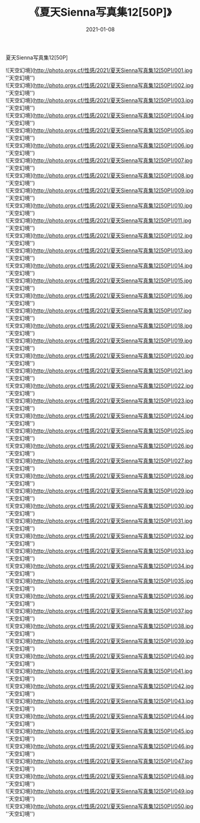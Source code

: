 ﻿---
layout: post
title:  《夏天Sienna写真集12[50P]》
date:   2021-01-08
img: http://photo.orgx.cf/性感/2021/夏天Sienna写真集12[50P]/000.jpg
tags: [美女, 性感, 泳衣]
---

夏天Sienna写真集12[50P]



![天空幻境](http://photo.orgx.cf/性感/2021/夏天Sienna写真集12[50P]/001.jpg ''天空幻境'') <br>
![天空幻境](http://photo.orgx.cf/性感/2021/夏天Sienna写真集12[50P]/002.jpg ''天空幻境'') <br>
![天空幻境](http://photo.orgx.cf/性感/2021/夏天Sienna写真集12[50P]/003.jpg ''天空幻境'') <br>
![天空幻境](http://photo.orgx.cf/性感/2021/夏天Sienna写真集12[50P]/004.jpg ''天空幻境'') <br>
![天空幻境](http://photo.orgx.cf/性感/2021/夏天Sienna写真集12[50P]/005.jpg ''天空幻境'') <br>
![天空幻境](http://photo.orgx.cf/性感/2021/夏天Sienna写真集12[50P]/006.jpg ''天空幻境'') <br>
![天空幻境](http://photo.orgx.cf/性感/2021/夏天Sienna写真集12[50P]/007.jpg ''天空幻境'') <br>
![天空幻境](http://photo.orgx.cf/性感/2021/夏天Sienna写真集12[50P]/008.jpg ''天空幻境'') <br>
![天空幻境](http://photo.orgx.cf/性感/2021/夏天Sienna写真集12[50P]/009.jpg ''天空幻境'') <br>
![天空幻境](http://photo.orgx.cf/性感/2021/夏天Sienna写真集12[50P]/010.jpg ''天空幻境'') <br>
![天空幻境](http://photo.orgx.cf/性感/2021/夏天Sienna写真集12[50P]/011.jpg ''天空幻境'') <br>
![天空幻境](http://photo.orgx.cf/性感/2021/夏天Sienna写真集12[50P]/012.jpg ''天空幻境'') <br>
![天空幻境](http://photo.orgx.cf/性感/2021/夏天Sienna写真集12[50P]/013.jpg ''天空幻境'') <br>
![天空幻境](http://photo.orgx.cf/性感/2021/夏天Sienna写真集12[50P]/014.jpg ''天空幻境'') <br>
![天空幻境](http://photo.orgx.cf/性感/2021/夏天Sienna写真集12[50P]/015.jpg ''天空幻境'') <br>
![天空幻境](http://photo.orgx.cf/性感/2021/夏天Sienna写真集12[50P]/016.jpg ''天空幻境'') <br>
![天空幻境](http://photo.orgx.cf/性感/2021/夏天Sienna写真集12[50P]/017.jpg ''天空幻境'') <br>
![天空幻境](http://photo.orgx.cf/性感/2021/夏天Sienna写真集12[50P]/018.jpg ''天空幻境'') <br>
![天空幻境](http://photo.orgx.cf/性感/2021/夏天Sienna写真集12[50P]/019.jpg ''天空幻境'') <br>
![天空幻境](http://photo.orgx.cf/性感/2021/夏天Sienna写真集12[50P]/020.jpg ''天空幻境'') <br>
![天空幻境](http://photo.orgx.cf/性感/2021/夏天Sienna写真集12[50P]/021.jpg ''天空幻境'') <br>
![天空幻境](http://photo.orgx.cf/性感/2021/夏天Sienna写真集12[50P]/022.jpg ''天空幻境'') <br>
![天空幻境](http://photo.orgx.cf/性感/2021/夏天Sienna写真集12[50P]/023.jpg ''天空幻境'') <br>
![天空幻境](http://photo.orgx.cf/性感/2021/夏天Sienna写真集12[50P]/024.jpg ''天空幻境'') <br>
![天空幻境](http://photo.orgx.cf/性感/2021/夏天Sienna写真集12[50P]/025.jpg ''天空幻境'') <br>
![天空幻境](http://photo.orgx.cf/性感/2021/夏天Sienna写真集12[50P]/026.jpg ''天空幻境'') <br>
![天空幻境](http://photo.orgx.cf/性感/2021/夏天Sienna写真集12[50P]/027.jpg ''天空幻境'') <br>
![天空幻境](http://photo.orgx.cf/性感/2021/夏天Sienna写真集12[50P]/028.jpg ''天空幻境'') <br>
![天空幻境](http://photo.orgx.cf/性感/2021/夏天Sienna写真集12[50P]/029.jpg ''天空幻境'') <br>
![天空幻境](http://photo.orgx.cf/性感/2021/夏天Sienna写真集12[50P]/030.jpg ''天空幻境'') <br>
![天空幻境](http://photo.orgx.cf/性感/2021/夏天Sienna写真集12[50P]/031.jpg ''天空幻境'') <br>
![天空幻境](http://photo.orgx.cf/性感/2021/夏天Sienna写真集12[50P]/032.jpg ''天空幻境'') <br>
![天空幻境](http://photo.orgx.cf/性感/2021/夏天Sienna写真集12[50P]/033.jpg ''天空幻境'') <br>
![天空幻境](http://photo.orgx.cf/性感/2021/夏天Sienna写真集12[50P]/034.jpg ''天空幻境'') <br>
![天空幻境](http://photo.orgx.cf/性感/2021/夏天Sienna写真集12[50P]/035.jpg ''天空幻境'') <br>
![天空幻境](http://photo.orgx.cf/性感/2021/夏天Sienna写真集12[50P]/036.jpg ''天空幻境'') <br>
![天空幻境](http://photo.orgx.cf/性感/2021/夏天Sienna写真集12[50P]/037.jpg ''天空幻境'') <br>
![天空幻境](http://photo.orgx.cf/性感/2021/夏天Sienna写真集12[50P]/038.jpg ''天空幻境'') <br>
![天空幻境](http://photo.orgx.cf/性感/2021/夏天Sienna写真集12[50P]/039.jpg ''天空幻境'') <br>
![天空幻境](http://photo.orgx.cf/性感/2021/夏天Sienna写真集12[50P]/040.jpg ''天空幻境'') <br>
![天空幻境](http://photo.orgx.cf/性感/2021/夏天Sienna写真集12[50P]/041.jpg ''天空幻境'') <br>
![天空幻境](http://photo.orgx.cf/性感/2021/夏天Sienna写真集12[50P]/042.jpg ''天空幻境'') <br>
![天空幻境](http://photo.orgx.cf/性感/2021/夏天Sienna写真集12[50P]/043.jpg ''天空幻境'') <br>
![天空幻境](http://photo.orgx.cf/性感/2021/夏天Sienna写真集12[50P]/044.jpg ''天空幻境'') <br>
![天空幻境](http://photo.orgx.cf/性感/2021/夏天Sienna写真集12[50P]/045.jpg ''天空幻境'') <br>
![天空幻境](http://photo.orgx.cf/性感/2021/夏天Sienna写真集12[50P]/046.jpg ''天空幻境'') <br>
![天空幻境](http://photo.orgx.cf/性感/2021/夏天Sienna写真集12[50P]/047.jpg ''天空幻境'') <br>
![天空幻境](http://photo.orgx.cf/性感/2021/夏天Sienna写真集12[50P]/048.jpg ''天空幻境'') <br>
![天空幻境](http://photo.orgx.cf/性感/2021/夏天Sienna写真集12[50P]/049.jpg ''天空幻境'') <br>
![天空幻境](http://photo.orgx.cf/性感/2021/夏天Sienna写真集12[50P]/050.jpg ''天空幻境'') <br>